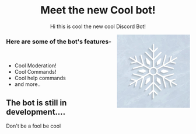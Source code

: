 <center>
<h1>Meet the new Cool bot!</h1>


<p>Hi this is cool the new cool Discord Bot!</p>

</center>

<img src="logo.jpg" height="200px" align="right">


<h3>Here are some of the bot's features-</h3>
<br>
<ul>
<li>Cool Moderation!</li>
<li>Cool Commands!</li>
<li>Cool help commands</li>
<li>and more..</li>
</ul>

<h2>The bot is still in development....</h2>
<p> Don't be a fool be cool</p>
